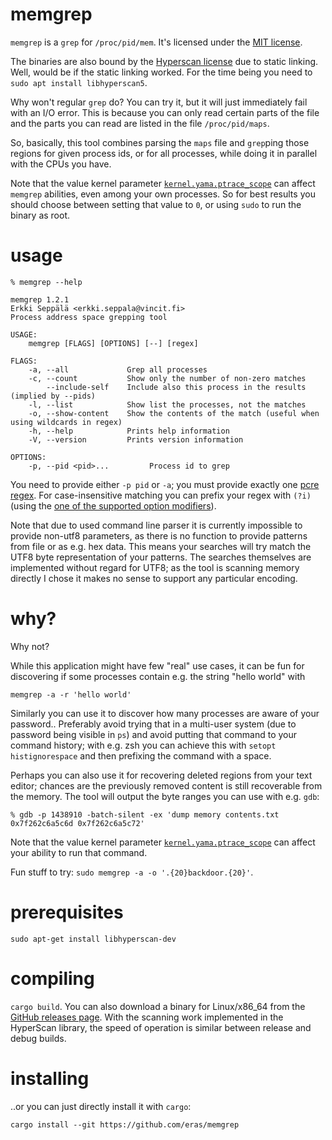 # memgrep

`memgrep` is a `grep` for `/proc/pid/mem`. It's licensed under the
[MIT license](LICENSE.MIT).

The binaries are also bound by the [Hyperscan
license](doc/COPYING.hyperscan) due to static linking. Well, would be
if the static linking worked. For the time being you need to `sudo apt
install libhyperscan5`.

Why won't regular `grep` do? You can try it, but it will just
immediately fail with an I/O error. This is because you can only read
certain parts of the file and the parts you can read are listed in the
file `/proc/pid/maps`.

So, basically, this tool combines parsing the `maps` file and `grep`ping
those regions for given process ids, or for all processes, while doing
it in parallel with the CPUs you have.

Note that the value kernel parameter
[`kernel.yama.ptrace_scope`](https://linux-audit.com/protect-ptrace-processes-kernel-yama-ptrace_scope/)
can affect `memgrep` abilities, even among your own processes. So for
best results you should choose between setting that value to `0`, or
using `sudo` to run the binary as root.

# usage

    % memgrep --help

    memgrep 1.2.1
    Erkki Seppälä <erkki.seppala@vincit.fi>
    Process address space grepping tool
    
    USAGE:
        memgrep [FLAGS] [OPTIONS] [--] [regex]
    
    FLAGS:
        -a, --all             Grep all processes
        -c, --count           Show only the number of non-zero matches
            --include-self    Include also this process in the results (implied by --pids)
        -l, --list            Show list the processes, not the matches
        -o, --show-content    Show the contents of the match (useful when using wildcards in regex)
        -h, --help            Prints help information
        -V, --version         Prints version information
    
    OPTIONS:
        -p, --pid <pid>...         Process id to grep

You need to provide either `-p pid` or `-a`; you must provide exactly
one [pcre regex](https://www.pcre.org/original/doc/html/pcrepattern.html). For
case-insensitive matching you can prefix your regex with `(?i)` (using
the [one of the supported option modifiers](https://intel.github.io/hyperscan/dev-reference/compilation.html#supported-constructs)).

Note that due to used command line parser it is currently impossible
to provide non-utf8 parameters, as there is no function to provide
patterns from file or as e.g. hex data. This means your searches will
try match the UTF8 byte representation of your patterns. The searches
themselves are implemented without regard for UTF8; as the tool is
scanning memory directly I chose it makes no sense to support any
particular encoding.

# why?

Why not?

While this application might have few "real" use cases, it can be fun
for discovering if some processes contain e.g. the string "hello
world" with

`memgrep -a -r 'hello world'`

Similarly you can use it to discover how many processes are aware of
your password.. Preferably avoid trying that in a multi-user system
(due to password being visible in `ps`) and avoid putting that
command to your command history; with e.g. zsh you can achieve this
with `setopt histignorespace` and then prefixing the command with a
space.

Perhaps you can also use it for recovering deleted regions from your
text editor; chances are the previously removed content is still
recoverable from the memory. The tool will output the byte ranges you
can use with e.g. `gdb`:

    % gdb -p 1438910 -batch-silent -ex 'dump memory contents.txt 0x7f262c6a5c6d 0x7f262c6a5c72'

Note that the value kernel parameter
[`kernel.yama.ptrace_scope`](https://linux-audit.com/protect-ptrace-processes-kernel-yama-ptrace_scope/)
can affect your ability to run that command.

Fun stuff to try: `sudo memgrep -a -o '.{20}backdoor.{20}'`.

# prerequisites

`sudo apt-get install libhyperscan-dev`

# compiling

`cargo build`. You can also download a binary for Linux/x86_64 from
the [GitHub releases page](../../releases/latest/). With the scanning
work implemented in the HyperScan library, the speed of operation is
similar between release and debug builds.

# installing

..or you can just directly install it with `cargo`:

`cargo install --git https://github.com/eras/memgrep`
